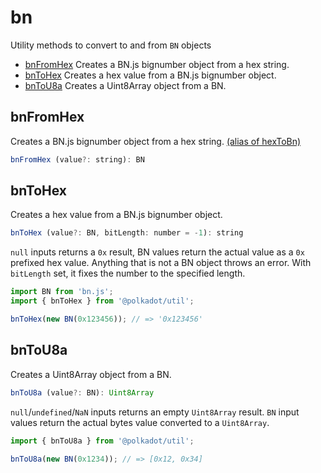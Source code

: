 # bn

Utility methods to convert to and from `BN` objects 

- [bnFromHex](#bnfromhex) Creates a BN.js bignumber object from a hex string.
- [bnToHex](#bntohex) Creates a hex value from a BN.js bignumber object.
- [bnToU8a](#bntou8a) Creates a Uint8Array object from a BN.

## bnFromHex

Creates a BN.js bignumber object from a hex string. [(alias of hexToBn)](hex.md#hextobn)

```js
bnFromHex (value?: string): BN
```





## bnToHex

Creates a hex value from a BN.js bignumber object. 

```js
bnToHex (value?: BN, bitLength: number = -1): string
```


`null` inputs returns a `0x` result, BN values return the actual value as a `0x` prefixed hex value. Anything that is not a BN object throws an error. With `bitLength` set, it fixes the number to the specified length.

```js
import BN from 'bn.js';
import { bnToHex } from '@polkadot/util';

bnToHex(new BN(0x123456)); // => '0x123456'
```

## bnToU8a

Creates a Uint8Array object from a BN. 

```js
bnToU8a (value?: BN): Uint8Array
```


`null`/`undefined`/`NaN` inputs returns an empty `Uint8Array` result. `BN` input values return the actual bytes value converted to a `Uint8Array`.

```js
import { bnToU8a } from '@polkadot/util';

bnToU8a(new BN(0x1234)); // => [0x12, 0x34]
```